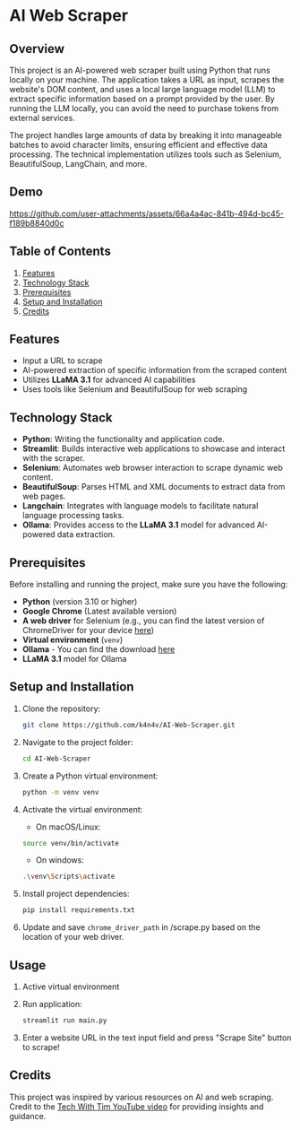 # AI Web Scraper

## Overview
This project is an AI-powered web scraper built using Python that runs locally on your machine. The application takes a URL as input, scrapes the website's DOM content, and uses a local large language model (LLM) to extract specific information based on a prompt provided by the user. By running the LLM locally, you can avoid the need to purchase tokens from external services.

The project handles large amounts of data by breaking it into manageable batches to avoid character limits, ensuring efficient and effective data processing. The technical implementation utilizes tools such as Selenium, BeautifulSoup, LangChain, and more.

## Demo
https://github.com/user-attachments/assets/66a4a4ac-841b-494d-bc45-f189b8840d0c


## Table of Contents
1. [Features](#features)
2. [Technology Stack](#Technology-Stack)
3. [Prerequisites](#Prerequisites)
4. [Setup and Installation](#Setup-and-Installation)
5. [Credits](#Credits)


## Features
- Input a URL to scrape
- AI-powered extraction of specific information from the scraped content
- Utilizes **LLaMA 3.1** for advanced AI capabilities
- Uses tools like Selenium and BeautifulSoup for web scraping


## Technology Stack
- **Python**: Writing the functionality and application code.
- **Streamlit**: Builds interactive web applications to showcase and interact with the scraper.
- **Selenium**: Automates web browser interaction to scrape dynamic web content.
- **BeautifulSoup**: Parses HTML and XML documents to extract data from web pages.
- **Langchain**: Integrates with language models to facilitate natural language processing tasks.
- **Ollama**: Provides access to the **LLaMA 3.1** model for advanced AI-powered data extraction.


## Prerequisites
Before installing and running the project, make sure you have the following:

- **Python** (version 3.10 or higher)
- **Google Chrome** (Latest available version)
- **A web driver** for Selenium (e.g., you can find the latest version of ChromeDriver for your device [here](https://googlechromelabs.github.io/chrome-for-testing/#stable))
- **Virtual environment** (`venv`)
- **Ollama** - You can find the download [here](https://ollama.com/download)
- **LLaMA 3.1** model for Ollama


## Setup and Installation
1. Clone the repository:
    ```bash
    git clone https://github.com/k4n4v/AI-Web-Scraper.git
    ```

2. Navigate to the project folder:
    ```bash
    cd AI-Web-Scraper
    ```

3. Create a Python virtual environment:
    ```bash
    python -m venv venv
    ```

4. Activate the virtual environment:
    - On macOS/Linux:
    ```bash
    source venv/bin/activate
    ```
    - On windows:
    ```bash
    .\venv\Scripts\activate
    ```

5.  Install project dependencies:
    ```bash
    pip install requirements.txt
    ```

6. Update and save `chrome_driver_path` in /scrape.py based on the location of your web driver.


## Usage

1. Active virtual environment

2. Run application:
    ```bash
    streamlit run main.py
    ```

3. Enter a website URL in the text input field and press "Scrape Site" button to scrape! 


## Credits
This project was inspired by various resources on AI and web scraping. Credit to the [Tech With Tim YouTube video](https://youtu.be/Oo8-nEuDBkk?si=bQZ3l6ODU6rn5Bzo) for providing insights and guidance.
